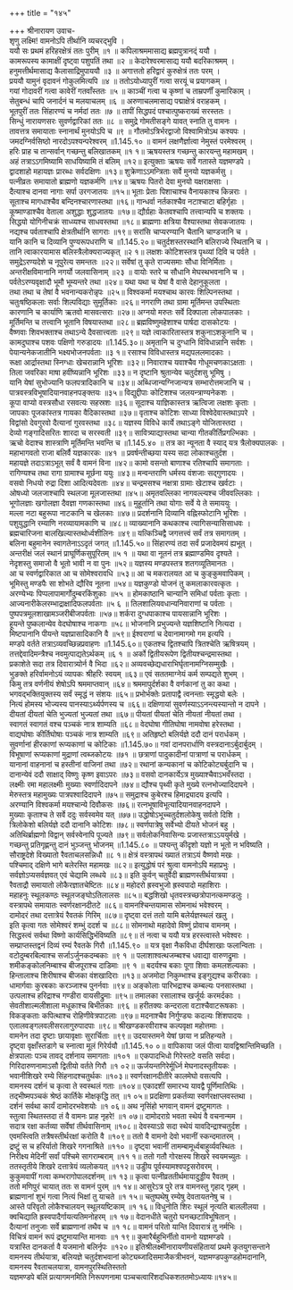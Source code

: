 +++
title = "१४५"

+++
श्रीनारायण उवाच-  
शृणु लक्ष्मि! वामनोऽपि तीर्थानि व्यचरद्भुवि ।  
ययौ सः प्रथमं हरिहरक्षेत्रं ततः पुरीम् ॥१ ॥
कपिलाश्रममासाद्य ब्रह्मपुत्रानद्ं ययौ ।  
कामरूपस्य कामाक्षीं दृष्ट्वा पशुपतिं तथा ॥२ ॥
केदारेश्वरमासाद्य ययौ बदरिकाश्रमम् ।  
हनुमत्तीर्थमासाद्य कैलासाद्रिमुपाययौ ॥३ ॥
अगात्ततो हरिद्वारं कुरुक्षेत्रं ततः परम् ।  
प्रययौ यामुनं वृदावनं गोकुलमित्यपि ॥४ ॥
ततोऽयोध्यापुरीं गत्वा सरयूं च प्रयागकम् ।  
गयां गोदावरीं गत्वा कावेरीं गतवाँस्ततः ॥५ ॥
काञ्चीं गत्वा च कृष्णां च ताम्रपर्णीं कुमारिकाम् ।  
सेतुबन्धं चापि जनार्दनं च मलयाचलम् ॥६ ॥
अरुणाचलमासाद्य पद्माक्षेत्रं वराहकम् ।  
भूतपुरीं ततः सिंहारण्यं च नर्मदां ततः ॥७ ॥
तापीं सिद्धपदं पश्चात्पुष्कराख्यं सरस्ततः ।  
सिन्धुं नारायणसरः सुवर्णद्वारिकां ततः ॥८ ॥
समुद्रे गोमतीसङ्गे यावत् स्नाति तु वामनः ।  
तावत्तत्र समायाताः स्नानार्थं मुनयोऽपि च ॥९ ॥
गौतमोऽत्रिर्भरद्वाजो विश्वामित्रोऽथ कश्यपः ।  
जमदग्निर्वसिष्ठो नारदोऽपश्यन्परेश्वरम् ॥1.145.१० ॥
वामनं लक्षणैर्ज्ञात्वा नेमुस्तं परमेश्वरम् ।  
हरिः प्राह च तान्सर्वान् गच्छन्तु बलिखातकम् ॥१ १॥
ऋषयस्तत्र गच्छन्तु कारयन्तु महामखम् ।  
अहं तत्राऽऽगमिष्यामि साधयिष्यामि तं बलिम् ॥१२॥
इत्युक्ताः ऋषयः सर्वे गतास्ते यज्ञमण्डपे ।  
द्वादशाहो महायज्ञः प्रारब्धः सर्वदक्षिणः ॥१३॥
शुक्रेणाऽऽमन्त्रिताः सर्वे मुनयो यज्ञकर्मसु ।  
पत्नीव्रतः समायातो ब्राह्मणो यज्ञकर्मणि ॥१४॥
ऋषयः पितरो देवा मुनयो यक्षराक्षसाः ।  
दैत्याश्च दानवा नागाः सर्पा उरगजातयः ॥१५॥
भूताः प्रेताः पिशाचाश्च वैनायकाश्च किन्नराः ।  
सूताश्च मागधाश्चैव बन्दिनश्चारणास्तथा ॥१६॥
गान्धर्वा नर्तकाश्चैव नटाश्चाटा बहिर्गृहाः ।  
कूष्माण्डाश्चैव वेताला अशुद्धाः शुद्धजातयः ॥१७॥
द्यौर्ग्रहाः केतवश्चापि तत्त्वान्यपि च शक्तयः ।  
सिद्धयो योगिनीचक्रं साध्व्यश्च साधवस्तथा ॥१८॥
ब्राह्मणाः क्षत्रिया वैश्यास्तथा सेवकजातयः ।  
नद्यश्च पर्वताश्चापि क्षेत्रतीर्थानि सागराः ॥१९॥
सरांसि चाप्यरण्यानि चैतानि चाण्डजानि च ।  
यानि कानि च दिव्यानि पुण्यरूपधराणि च ॥1.145.२०॥
चतुर्दशस्तरस्थानि बलिराज्ये स्थितानि च ।  
तानि त्वाकारयामास बलिस्त्रैलोक्यराज्यकृत् ॥२ १॥
लक्षशः कोटिशस्तत्र पृथ्व्यां दिवि च पर्वते ।  
समुद्रेऽरण्यदेशे च नूपुरेत्य समन्ततः ॥२२॥
सर्वेषां तु कृते राज्यसमाः सौधा विनिर्मिताः ।  
अन्तरीक्षविमानानि नगर्यो जलवासिनाम् ॥२३ ॥
वायोः स्तरे च सौधानि मेघस्थभवनानि च ।  
पर्वतेऽरण्यवृक्षादौ भूमौ भूम्यन्तरे तथा ॥२४॥
यथा यथा च येषां वै वासे देहानुकूलता ।  
तथा तथा च तेषां वै भवनान्यकरोन्नृपः ॥२५॥
विश्वकर्मा मयश्चाथ कारवः शिल्पिनस्तथा ।  
चतुःषष्ठिकलाः सर्वाः शिल्पविद्याः सुमूर्तिकाः ॥२६॥
नगराणि तथा ग्रामा मूर्तिमन्त उपस्थिताः  
कारणानि च कार्याणि ऋतवो मासवत्सराः ॥२७॥
अग्नयो मरुतः सर्वे दिक्पाला लोकपालकाः ।  
मूर्तिमन्ति च तत्त्वानि भूतानि विषयास्तथा ॥२८॥
ब्रह्मविष्णुमहेशाश्च पार्षदा दासकोटयः ।  
वैष्णवाः शिवभक्ताश्च तथाऽन्ये दैवसात्त्वताः ॥२९॥
यज्ञे त्वाकारितास्तत्र शकुनाऽशकुनानि च ।  
कामदुघाश्च पशवः पक्षिणो गरुडादयः ॥1.145.३०॥
अमृतानि च दुग्धानि विविधान्नानि सर्वशः ।  
पेयान्यनेकजातीनि भक्ष्यभोजनपर्वताः ॥३ १॥
रसाश्च विविधास्तत्र मद्यपललमादकाः ।  
रूक्षा आर्द्रास्तथा स्निग्धाः खेचरान्नानि भूरिशः ॥३२॥
निवाराश्च यवाश्चैव गोधूमचणकाऽक्षताः ।  
तिला जवरिका माषा हवींष्यन्नानि भूरिशः ॥३३॥
न दृष्टानि श्रुतान्येव चतुर्दशसु भूमिषु ।  
यानि येषां सुभोज्यानि फलपत्रादिकानि च ॥३४॥
अब्धिजान्यग्निजान्यत्र सम्भारोत्तमजानि च ।  
पात्रवस्त्रविभूषादियानवाहनपङ्क्तयः ॥३५॥
विद्युद्दीपाः कोटिशश्च जलयन्त्राण्यनेकशः ।  
कूपा वाप्यो वस्त्रसौधा रसवत्यः सहस्रशः ॥३६॥
सूदाश्च याज्ञिकास्तत्र ऋत्विजा लक्षशः कृताः ।  
जापकाः पूजकांस्तत्र गायका वैदिकास्तथा ॥३७॥
वृताश्च कोटिशः साध्या विश्वेदेवास्तथाऽपरे ।  
विद्वांसो देवगुरवो दैत्यानां गुरवस्तथा ॥३८॥
यज्ञस्य विविधे कार्ये तथाऽङ्गे योजितास्तदा ।  
देव्यो गङ्गादिसरितः शारदा च सरस्वती ॥३९॥
सावित्र्याद्यास्तथा चान्या गीतकीर्तिप्रगल्भिकाः ।  
ऋचो वेदाश्च शास्त्राणि मूर्तिमन्ति भवन्ति च ॥1.145.४० ॥
तत्र का न्यूनता वै स्याद् यत्र त्रैलोक्यपालकः ।  
महाभागवतो राजा बलिर्वै यज्ञकारकः ॥४१ ॥
प्रवर्षन्तीच्छया यस्य सदा लोकाश्चतुर्दश ।  
महायज्ञे तदाऽत्राऽभूत् सर्वं वै वामनं विना ॥४२॥
कामो वसन्तो बाणाश्च रतिश्चापि समागताः ।  
रागिण्यश्च तथा रागा ग्रामाश्च मूर्छना ययुः ॥४३॥
मन्वन्तराणि धर्मस्य वंशजाः सद्गुणादयः ।  
वसवो निधयो रुद्रा दिशा आदित्यदेवताः ॥४४॥
चन्द्रमसश्च नक्षत्रा ग्रामाः खेटाश्च खर्वटाः ।  
ओषध्यो जलजाश्चापि स्थलजा मूलजास्तथा ॥४५॥
अमृतवल्लिका नागवल्ल्यश्च जीववल्लिकाः ।  
भूगोलज्ञाः खगोलज्ञा दैवज्ञा गणकास्तथा ॥४६॥
मुहूर्तानि तथा योगाः सर्वे ये ते समाययुः ।  
मल्ला नटा बहुरूपा नाटकानि च खेलकाः ॥४७॥
प्रदर्शनानि दिव्यानि वह्निस्फोटानि भूरिशः ।  
पशुयुद्धानि रम्याणि नरव्यायामकाणि च ॥४८॥
व्याख्यानानि कथकाश्च त्यागिसन्यासिसाधवः ।  
ब्रह्मचारिजना बालखिल्यास्तथोर्ध्वशीलिनः ॥४९॥
यत्किञ्चिद्वै जगत्तत्त्वं सर्वं तत्र समागतम् ।  
बलिना बहुमानेन स्वागतेनाऽऽदृतं जगत् ॥1.145.५०॥
सिंहारण्यं तदा सर्वं प्रजादेवमयं ह्यभूत् ।  
अन्तरीक्षं जलं स्थानं प्राघूर्णिकसुपूरितम् ॥५ १ ॥
यथा वा नूतनं तत्र ब्रह्माण्डमिव दृश्यते ।  
नेदृशस्तु समाजो वै भूतो भावी न वा पुनः ॥५२॥
यज्ञस्य मण्डपस्तत्र शतगव्यूतिमानतः ।  
आ च स्वर्णद्वारिकात आ च सोमेश्वरावधि ॥५३॥
आ च मकरालयत आ च कुङ्कुमवापिकम् ।  
भूमिस्तु मण्डपैः सा शोभते द्यौरिव नूतना ॥५४॥
यज्ञकुण्डो योजनं तु कमलाकारवत्कृतः ।  
अरण्येभ्यः पिप्पलापामार्गोदुम्बरकिंशुकाः ॥५५ ॥
होमकाष्ठानि चान्यानि समिधां पर्वताः कृताः ।  
आज्यनारीकेलरम्भाद्राक्षादिफलपर्वताः ॥५ ६ ॥
तिलशालियवधान्यनिवाराणां च पर्वताः ।  
पुष्पपत्रमूलशाखामञ्जरीबीजपर्वताः ॥५७॥
शर्करा दुग्धपाकाश्च पायसान्नानि भूरिशः ।  
हूयन्ते पुष्कलान्येव वेदघोषाश्च नाकगाः ॥५८॥
भोजनानि प्रभुज्यन्ते यज्ञशिष्टानि नित्यदा ।  
मिष्टपानानि पीयन्ते यज्ञप्रासादिकानि वै ॥५९॥
ईश्वराणां च देवानामागमो गम इत्यपि ।  
मण्डपे वर्तते तत्राऽव्यवच्छिन्नप्रवाहणः ॥1.145.६०॥
एकतश्च द्वितश्चापि त्रितश्चेति ऋषित्रयम् ।  
तत्तद्देवादिमन्त्रैश्च नवमुत्पाद्यतेऽर्थकम् ॥६ १ ॥
अर्को द्वितीयरूपेण द्वितीयश्चन्द्रमास्तथा ।  
प्रकाशेते सदा तत्र दिवारात्र्योर्न वै भिदा ॥६२॥
अव्यवच्छेद्यधाराभिर्घृतानामग्निसम्मुखैः ।  
भुङक्ते हरिर्वामनोऽयं व्यापकः श्रीहरिः स्वयम् ॥६३॥
एवं सततमाग्नेयं कर्म सम्पद्यते शुभम् ।  
किमु तत्र वर्णनीयं शेषोऽपि श्रममाप्तवान् ॥६४॥
श्रममापुर्दर्शका वै वर्णकानां तु का कथा ।  
भगवद्भक्तियुक्तस्य सर्वं स्मृद्धं न संशयः ॥६५॥
प्रभोर्भक्तेः प्रतापाद्वै त्वनन्ताः स्मृद्धयो बलेः ।  
नित्यं होमस्य भोज्यस्य पानस्याऽर्थ्यर्पणस्य च ॥६६॥
दक्षिणायां सुवर्णस्याऽऽनन्त्यस्यान्तो न दापने ।  
दीयतां दीयतां चेति भुज्यतां भुज्यतां तथा ॥६७॥
पीयतां पीयतां चेति नीयतां नीयतां तथा ।  
स्वागतं स्वागतं वश्च पञ्चकं नात्र शाम्यति ॥६८॥
वेदघोषा गीतिघोषा नामवोषा हरेस्तथा ।  
वाद्यघोषाः कीर्तिघोषाः पञ्चकं नात्र शाम्यति ॥६९॥
अतिहृष्टो बलिर्यज्ञे ददौ दानं परार्धकम् ।  
सुवर्णानां हीरकाणां रूप्यकाणां च कोटिकाः ॥1.145.७०॥
गवां दानपरार्धाणि वस्त्रदानाऽर्बुदार्बुदम् ।  
विभूषाणां रूप्यकाणां मुद्राणां त्वब्जकोटयः ॥७१ ॥
छत्राणां पादुकादीनां पात्राणां च परार्धकम् ।  
यानानां वाहनानां च हस्तीनां वाजिनां तथा ॥७२॥
रथानां कन्यकानां च कोटिकोट्यर्बुदानि च ।  
दानान्येवं ददौ साक्षाद् विष्णुः कृष्ण इवाऽपरः ॥७३॥
वसवो दानकार्येऽत्र मुख्याश्चैवाऽभवँस्तदा ।  
लक्ष्मीः रमा महालक्ष्मीः मुख्याः स्वर्णादिदापने ॥७४॥
द्यौश्च पृथ्वी कृते मुख्ये रत्नभोज्यादिदापने ।  
मेरुस्तत्र महामुख्यः पात्रपश्वादिदापने ॥७५॥
समुद्राश्च कुबेरश्च हिमाद्र्यादय इत्यपि ।  
अरण्यानि विश्वकर्मा मयश्चान्ये दिवौकसः ॥७६॥
रत्नभूषाविभूत्यादियानवाहनदापने ।  
मुख्याः कृताश्च ते सर्वे ददुः सर्वस्वमेव यत् ॥७७॥
उद्धोषोऽभूच्चतुर्दशलोकेषु सर्वतो दिशि ।  
त्रिलोकेशो बलिर्यज्ञे ददौ दानानि कोटिशः ॥७८॥
स्वर्णपात्रेषु सर्वेभ्यो दीयते भोजनं बहु ।  
अतिथिर्ब्राह्मणो विद्वान् सर्वस्वेनापि पूज्यते ॥७९॥
सर्वलोकनिवासिन्यः प्रजास्तत्राऽऽययुर्मखे ।  
गच्छन्तु प्रतिगृह्णन्तु दानं भुञ्जन्तु भोजनम् ॥1.145.८० ॥
पश्यन्तु कीदृशो यज्ञो न भूतो न भविष्यति ।  
सौराष्ट्रदेशे विख्यातो रैवताचलसन्निधौ ॥८ १॥
क्षेत्रं वस्त्रापथं ख्यातं तत्राऽयं वैष्णवो मखः ।  
पश्चिमाद् दक्षिणे भागे बलेरस्ति महामखः ॥८२॥
इत्युद्धोषं परं श्रुत्वा वामनोऽपि महाप्रभुः ।  
सर्वज्ञोऽप्यसर्वज्ञवत् एवं चेद्यामि लब्धये ॥८३॥
इति कुर्वन् चतुर्वेदी ब्राह्मणस्तीर्थयात्रया ।  
रैवताद्रौ समायातो लोकैरज्ञातचेष्टितः ॥८४॥
महोदरो ह्रस्वभुजो ह्रस्वपादो महाशिराः ।  
महाहनुः स्थूलकण्ठः स्थूलजङ्घोऽतिलालसः ॥८५॥
बद्धशिखो धृतवस्त्रच्छत्रोपानत्कमण्डलुः ।  
वस्त्रापथे समायातः स्वर्णरक्षानदीतटे ॥८६॥
वामनश्चिन्तयामास सोमनाथं भवेश्वरम् ।  
दामोदरं तथा दत्तात्रेयं रैवतकं गिरिम् ॥८७॥
दृष्ट्वा दत्तं ततो यामि बलेर्यज्ञस्थलं खलु ।  
इति कृत्वा गतः सोमेश्वरं शम्भुं ददर्श च ॥८८॥
सोमनाथो महादेवो विष्णुं प्रोवाच वामनम् ।  
सिद्धस्त्वं सर्वथा विष्णो कार्यसिद्धिर्भविष्यति ॥८९॥
तं नत्वा च ययौ यत्र हरस्त्वास्ते भवेश्वरः ।  
सम्प्राप्तस्तद्वनं दिव्यं रम्यं रैवतके गिरौ ॥1.145.९० ॥
यत्र वृक्षा नैकविधा दीर्घशाखाः फलान्विताः ।  
वटोदुम्बरबिल्वाश्च सर्जाऽर्जुनकदम्बकाः ॥९ १ ॥
पलाशाश्वत्थजम्ब्वश्च धवाद्या वारुणद्रुमाः ।  
शमीकङ्कोलनिम्बाश्च बीजपूराश्च दाडिमाः ॥९ १ ॥
बदर्यश्च बकाः पूगा शिवाः कमलशल्यकाः ।  
हिन्तालाश्च शिरीषाश्च बीजका वंशखादिराः ॥१३॥
अजमोदा निकुम्भाश्च इङ्गुद्यश्च करीरकाः ।  
धामार्गवाः कुरबकाः करञ्जाश्च पुनर्नवाः ॥९४॥
अङ्कोलाः पारिभद्राश्च कम्बल्यः पनसास्तथा ।  
उत्पलाश्च हरिद्राश्च गण्डीरा वायसीद्रुमाः ॥९५॥
तमालका रसालाश्च खर्जूर्यः करमर्दकाः ।  
सेवतीशाल्मलीशाला मधूकाश्च बिभीतकाः ॥९६ ॥
हरीतक्यः कन्दराला वटाश्चैवाटरूषकाः ।  
विकङ्कताः कपित्थाश्च रोहिणीवेत्रपाटलाः ॥९७॥
मदनाश्चैव निर्गुण्ड्यः कदल्यः शिंशपादयः ।  
एलालवङ्गलवलीसरलागुरुपादपाः ॥९८॥
श्रीखण्डकरवीराश्च कल्पवृक्षा महोत्तमाः ।  
वामनेन तदा दृष्टाः छायावृक्षाः सुरार्चिताः ॥९९॥
उदयास्तमने येषां छाया न प्रतिहन्यते ।  
दृष्ट्वा वृक्षाँस्तडागे च स्नात्वा मूलं गिरेर्ययौ ॥1.145.१० ०॥
वापिकाया जलं पीत्वा यावद्विश्रान्तिमिच्छति ।  
क्षेत्रपालाः पञ्च तावद् दर्शनाय समागताः ॥१०१ ॥
एकपादभिधो गिरेस्तटे वसति सर्वदा।  
गिरिदारुणनामाऽसौ द्वितीयो वर्तते गिरौ ॥१ ०२॥
ऊर्जयन्तगिरेर्मूर्ध्नि मेघनादस्तृतीयकः ।  
भवानीशिखरे रम्ये सिंहनादश्चतुर्थकः ॥१०३॥
स्वर्णरक्षानदीतीरे कालमेघो वसत्यपि ।  
वामनस्य दर्शनं च कृत्वा ते स्वस्थलं गताः ॥१०४॥
एकादशीं समारभ्य यावद्वै पूर्णिमातिथिः ।  
तद्भीष्मपञ्चकं श्रेष्ठं कार्तिके मोक्षकृद्धि तत् ॥१ ०५॥
प्रदक्षिणा प्रकर्तव्या स्वर्णरक्षाप्लवस्तथा ।  
दर्शनं सर्वथा कार्यं दामोदरभवेशयोः ॥१ ०६॥
अथ नृसिंहो भगवान् वामनं द्रष्टुमागतः ।  
स्तुत्वा स्थितस्तदा तं वै वामनः प्राह नृहरे! ॥१ ०७॥
दामोदराग्रे भवता स्थेयं वै वचनान्मम ।  
सदात्र रक्षा कर्तव्या सर्वेषां तीर्थवासिनाम् ॥१०८॥
देवस्याऽग्रे सदा स्थेयं यावदिन्द्राश्चतुर्दश ।  
एवमस्त्विति तत्रैषस्तीर्थरक्षां करोति वै ॥१०९॥
ततो वै वामनो देवो भवानीं स्कन्दमातरम् ।  
द्रष्टुं स च हरिर्यातो शिखरे गगनाश्रिते ॥११० ॥
दृष्ट्वा भवानीं तामम्बामूर्ध्वबाहुर्व्यवस्थितः ।  
निरीक्ष्य मेदिनीं सर्वां पश्चिमे सागराम्बराम् ॥११ १॥
ततो गतौ गोरक्षस्य शिखरे स्वयमच्युतः ।  
ततस्तृतीये शिखरे दत्तात्रेयं व्यलोकयत् ॥११२॥
उडुीय पूर्वस्यामश्वपट्टसरोवरम् ।  
कुकुमवापीं गत्वा कम्भरागोपालदर्शनम् ॥१ १३॥
कृत्वा पत्नीव्रततीर्थमायादुड्डीय रैवतम् ।  
ततो मणिपुरं चायात् ततः स वामनं पुरम् ॥१ १४॥
आसुरेऽत्र पुरे तत्र वामनस्तु गृहाद् गृहम् ।  
ब्राह्मणानां शुभं गत्वा नित्यं भिक्षां तु याचते ॥१ १५॥
चतुष्पथेषु रम्येषु देवतायतनेषु च ।  
आस्ते परिवृतो लोकैश्चालयन् स्थूलयष्टिकाम् ॥१ १६॥
विधुनोति शिरः स्थूलं नृत्यति बाललीलया ।  
क्वचिद्याति ह्रस्वपादैर्गायत्यतिमनोहरम् ॥१ १७॥
वेदानधीते चतुरो घनच्छटाविभूषितान् ।  
दैत्यानां तनुजाः सर्वे ब्राह्मणानां तथैव च ॥१ १८॥
वामनं परितो यान्ति दिवारात्रं तु नर्मभिः ।  
विचित्रं वामनं रूपं द्रष्टुमायान्ति मानवाः ॥१ १९॥
कुमारैर्बहुभिर्नीतो वामनो यज्ञमण्डपे ।  
यत्रास्ति दानकर्ता वै यजमानो बलिर्नृपः ॥१२०॥
इतिश्रीलक्ष्मीनारायणीयसंहितायां प्रथमे कृतयुगसन्ताने वामनस्य तीर्थयात्रा, बलियज्ञे चतुर्दशभवानां कोट्यब्जादिसमाजैकत्रीभवनं, यज्ञमण्डपकुण्डहोमदानानि, वामनस्य रैवताचलयात्रा, वामनपुरस्थितिस्ततो  
यज्ञमण्डपे बलिं प्रत्यागमनमिति निरूपणनामा पञ्चचत्वारिंशदधिकशततमोऽध्यायः॥१४५॥
    
